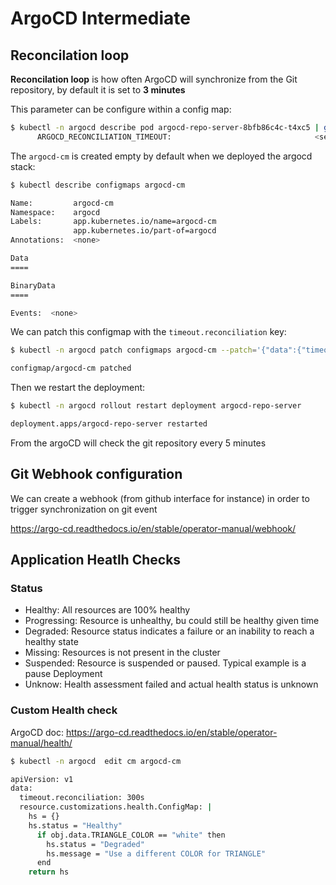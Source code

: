 # ArgoCD Intermediate

## Reconcilation loop

__Reconcilation loop__ is how often ArgoCD will synchronize from the Git repository, by default it is set to __3 minutes__

This parameter can be configure within a config map:
```bash
$ kubectl -n argocd describe pod argocd-repo-server-8bfb86c4c-t4xc5 | grep -i "ARGOCD_RECONCILIATION_TIMEOUT:"
      ARGOCD_RECONCILIATION_TIMEOUT:                                <set to the key 'timeout.reconciliation' of config map 'argocd-cm'>                                          Optional: true
```

The `argocd-cm` is created empty by default when we deployed the argocd stack:
```bash
$ kubectl describe configmaps argocd-cm

Name:         argocd-cm
Namespace:    argocd
Labels:       app.kubernetes.io/name=argocd-cm
              app.kubernetes.io/part-of=argocd
Annotations:  <none>

Data
====

BinaryData
====

Events:  <none>
```

We can patch this configmap with the `timeout.reconciliation` key:

```bash
$ kubectl -n argocd patch configmaps argocd-cm --patch='{"data":{"timeout.reconciliation":"300s"}}'

configmap/argocd-cm patched
```

Then we restart the deployment:

```bash
$ kubectl -n argocd rollout restart deployment argocd-repo-server

deployment.apps/argocd-repo-server restarted
```

From the argoCD will check the git repository every 5 minutes

## Git Webhook configuration

We can create a webhook (from github interface for instance) in order to trigger synchronization on git event

https://argo-cd.readthedocs.io/en/stable/operator-manual/webhook/


## Application Heatlh Checks

### Status

* Healthy: All resources are 100% healthy
* Progressing: Resource is unhealthy, bu could still be healthy given time
* Degraded: Resource status indicates a failure or an inability to reach a healthy state
* Missing: Resources is not present in the cluster
* Suspended: Resource is suspended or paused. Typical example is a pause Deployment
* Unknow: Health assessment failed and actual health status is unknown

### Custom Health check

ArgoCD doc: https://argo-cd.readthedocs.io/en/stable/operator-manual/health/

```bash
$ kubectl -n argocd  edit cm argocd-cm

apiVersion: v1
data:
  timeout.reconciliation: 300s
  resource.customizations.health.ConfigMap: |
    hs = {}
    hs.status = "Healthy"
      if obj.data.TRIANGLE_COLOR == "white" then
        hs.status = "Degraded"
        hs.message = "Use a different COLOR for TRIANGLE"
      end
    return hs
```
